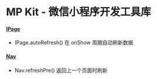 # MP Kit - 微信小程序开发工具库

#### [IPage](wx/weapp.ts)
- IPage.autoRefresh() 在 onShow 周期自动刷新数据

#### [Nav](wx/nav.ts)
- Nav.refreshPre() 返回上一个页面时刷新
